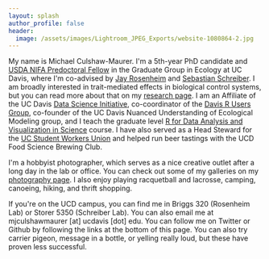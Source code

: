 ```yaml
---
layout: splash
author_profile: false
header:
  image: /assets/images/Lightroom_JPEG_Exports/website-1080864-2.jpg
---
```


My name is Michael Culshaw-Maurer. I'm a 5th-year PhD candidate and [USDA NIFA Predoctoral Fellow](https://nifa.usda.gov/funding-opportunity/agriculture-and-food-research-initiative-education-workforce-development) in the Graduate Group in Ecology at UC Davis, where I'm co-advised by [Jay Rosenheim](https://rosenheim.faculty.ucdavis.edu/) and [Sebastian Schreiber](http://www.eve.ucdavis.edu/sschreiber/). I am broadly interested in trait-mediated effects in biological control systems, but you can read more about that on my [research page](https://mcmaurer.github.io/Research/). I am an Affiliate of the UC Davis [Data Science Initiative](http://datascience.ucdavis.edu/), co-coordinator of the [Davis R Users Group](https://d-rug.github.io/), co-founder of the UC Davis Nuanced Understanding of Ecological Modeling group, and I teach the graduate level [R for Data Analysis and Visualization in Science](https://gge-ucd.github.io/R-DAVIS/index.html) course. I have also served as a Head Steward for the [UC Student Workers Union](http://www.uaw2865.org/) and helped run beer tastings with the UCD Food Science Brewing Club.

I'm a hobbyist photographer, which serves as a nice creative outlet after a long day in the lab or office. You can check out some of my galleries on my [photography page](https://mcmaurer.github.io/Photography/). I also enjoy playing racquetball and lacrosse, camping, canoeing, hiking, and thrift shopping.

If you're on the UCD campus, you can find me in Briggs 320 (Rosenheim Lab) or Storer 5350 (Schreiber Lab). You can also email me at mjculshawmaurer [at] ucdavis [dot] edu. You can follow me on Twitter or Github by following the links at the bottom of this page. You can also try carrier pigeon, message in a bottle, or yelling really loud, but these have proven less successful.
